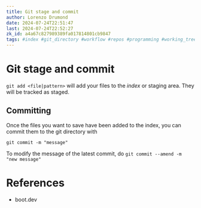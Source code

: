 ```yaml
---
title: Git stage and commit
author: Lorenzo Drumond
date: 2024-07-24T22:51:47
last: 2024-07-24T22:52:27
zk_id: a4a67c827989389fa017814801cb9847
tags: #index #git_directory #workflow #repos #programming #working_tree #computer_science #github #stage #git #states #repository #commit #primeagen
---
```



# Git stage and commit

`git add <file|pattern>` will add your files to the _index_
or staging area. They will be tracked as staged.

## Committing

Once the files you want to save have been added to the
index, you can commit them to the git directory with

`git commit -m "message"`

To modify the message of the latest commit, do `git commit --amend -m "new message"`


# References

- boot.dev
